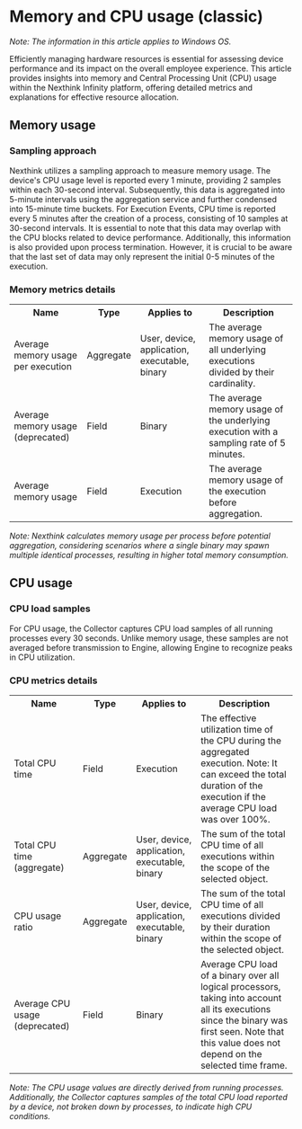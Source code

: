 <!DOCTYPE html>
<html lang="en">
<head>
    <meta charset="UTF-8">
    <meta name="viewport" content="width=device-width, initial-scale=1.0">
    <h1>Memory and CPU usage (classic)</h1>
</head>
  <body>
<p><i>Note: The information in this article applies to Windows OS.</i></p>
<p>Efficiently managing hardware resources is essential for assessing device performance and its impact on the overall employee experience. This article provides insights into memory and Central Processing Unit (CPU) usage within the Nexthink Infinity platform, offering detailed metrics and explanations for effective resource allocation.
</p>
<h2>Memory usage</h2>
<h3>Sampling approach</h3>
<p>Nexthink utilizes a sampling approach to measure memory usage. The device's CPU usage level is reported every 1 minute, providing 2 samples within each 30-second interval. Subsequently, this data is aggregated into 5-minute intervals using the aggregation service and further condensed into 15-minute time buckets.
For Execution Events, CPU time is reported every 5 minutes after the creation of a process, consisting of 10 samples at 30-second intervals. It is essential to note that this data may overlap with the CPU blocks related to device performance. Additionally, this information is also provided upon process termination. However, it is crucial to be aware that the last set of data may only represent the initial 0-5 minutes of the execution.
</p>
<h3>Memory metrics details</h3>
<table>
    <tr>
        <th>Name</th>
        <th>Type</th>
        <th>Applies to</th>
        <th>Description</th>
    </tr>
    <tr>
        <td>Average memory usage per execution</td>
        <td>Aggregate</td>
        <td>User, device, application, executable, binary</td>
        <td>The average memory usage of all underlying executions divided by their cardinality.</td>
    </tr>
    <tr>
        <td>Average memory usage (deprecated)</td>
        <td>Field</td>
        <td>Binary</td>
        <td>The average memory usage of the underlying execution with a sampling rate of 5 minutes.</td>
    </tr>
    <tr>
        <td>Average memory usage</td>
        <td>Field</td>
        <td>Execution</td>
        <td>The average memory usage of the execution before aggregation.</td>
    </tr>
</table>
<p><i>Note: Nexthink calculates memory usage per process before potential aggregation, considering scenarios where a single binary may spawn multiple identical processes, resulting in higher total memory consumption.
</i></p>

<h2>CPU usage</h2>
<h3>CPU load samples</h3>
<p>For CPU usage, the Collector captures CPU load samples of all running processes every 30 seconds. Unlike memory usage, these samples are not averaged before transmission to Engine, allowing Engine to recognize peaks in CPU utilization.
</p>
<h3>CPU metrics details</h3>
<table>
  <tr>
        <th>Name</th>
        <th>Type</th>
        <th>Applies to</th>
        <th>Description</th>
    </tr>
    <tr>
        <td>Total CPU time</td>
        <td>Field</td>
        <td>Execution</td>
        <td>The effective utilization time of the CPU during the aggregated execution. Note: It can exceed the total duration of the execution if the average CPU load was over 100%.</td>
    </tr>
    <tr>
        <td>Total CPU time (aggregate)</td>
        <td>Aggregate</td>
        <td>User, device, application, executable, binary</td>
        <td>The sum of the total CPU time of all executions within the scope of the selected object.</td>
    </tr>
    <tr>
        <td>CPU usage ratio</td>
        <td>Aggregate</td>
        <td>User, device, application, executable, binary</td>
        <td>The sum of the total CPU time of all executions divided by their duration within the scope of the selected object.</td>
    </tr>
    <tr>
        <td>Average CPU usage (deprecated)</td>
        <td>Field</td>
        <td>Binary</td>
        <td>Average CPU load of a binary over all logical processors, taking into account all its executions since the binary was first seen. Note that this value does not depend on the selected time frame.</td>
    </tr>
</table>
<p><i>Note: The CPU usage values are directly derived from running processes. Additionally, the Collector captures samples of the total CPU load reported by a device, not broken down by processes, to indicate high CPU conditions.
</i></p>
</body>
</html>
